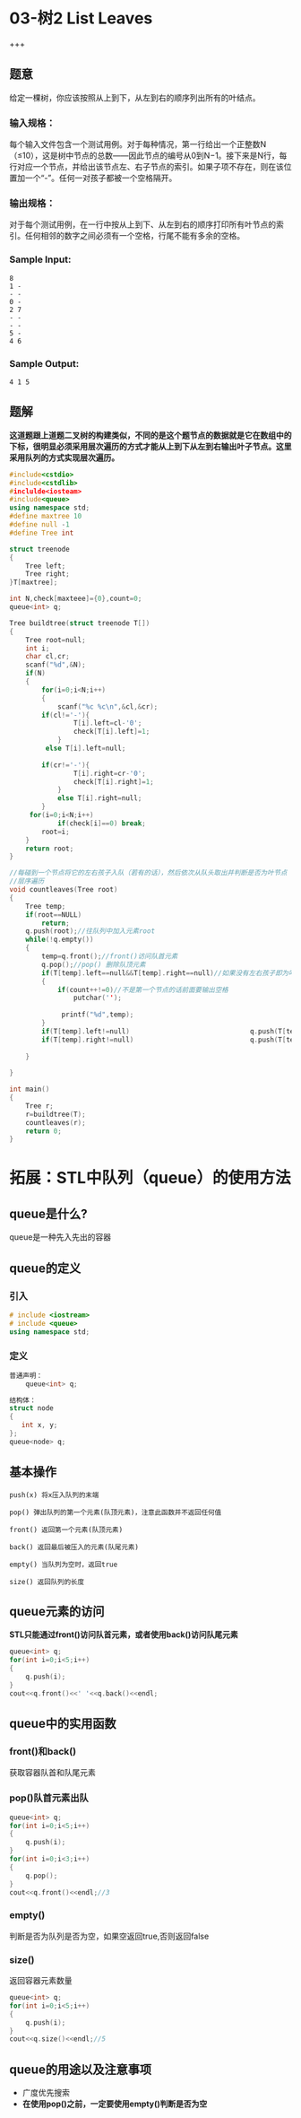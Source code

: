 # 03-树2     List Leaves

+++

## 题意

给定一棵树，你应该按照从上到下，从左到右的顺序列出所有的叶结点。

### 输入规格：

每个输入文件包含一个测试用例。对于每种情况，第一行给出一个正整数N（≤10），这是树中节点的总数——因此节点的编号从0到N−1。接下来是N行，每行对应一个节点，并给出该节点左、右子节点的索引。如果子项不存在，则在该位置加一个“-”。任何一对孩子都被一个空格隔开。

### 输出规格：

对于每个测试用例，在一行中按从上到下、从左到右的顺序打印所有叶节点的索引。任何相邻的数字之间必须有一个空格，行尾不能有多余的空格。

### Sample Input:

```in
8
1 -
- -
0 -
2 7
- -
- -
5 -
4 6
```

### Sample Output:

```out
4 1 5
```



## 题解

**这道题跟上道题二叉树的构建类似，不同的是这个题节点的数据就是它在数组中的下标，很明显必须采用层次遍历的方式才能从上到下从左到右输出叶子节点。这里采用队列的方式实现层次遍历。**

~~~c++
#include<cstdio>
#include<cstdlib>
#inclulde<iosteam>
#include<queue>
using namespace std;
#define maxtree 10
#define null -1
#define Tree int 

struct treenode
{
    Tree left;
    Tree right;
}T[maxtree];

int N,check[maxteee]={0},count=0;
queue<int> q;

Tree buildtree(struct treenode T[])
{
    Tree root=null;
    int i;
    char cl,cr;
    scanf("%d",&N);
    if(N)
    {
        for(i=0;i<N;i++)
        {
            scanf("%c %c\n",&cl,&cr);
        if(cl!='-'){
                T[i].left=cl-'0';
                check[T[i].left]=1;
            }
         else T[i].left=null;
        
        if(cr!='-'){
                T[i].right=cr-'0';
                check[T[i].right]=1;
            }
            else T[i].right=null;
   		}    
     for(i=0;i<N;i++)
            if(check[i]==0) break;
        root=i;
    }
    return root;
}

//每碰到一个节点将它的左右孩子入队（若有的话），然后依次从队头取出并判断是否为叶节点
//层序遍历
void countleaves(Tree root)
{
    Tree temp;
    if(root==NULL)
        return;
    q.push(root);//往队列中加入元素root
    while(!q.empty())
    {
        temp=q.front();//front()访问队首元素
        q.pop();//pop() 删除队顶元素
        if(T[temp].left==null&&T[temp].right==null)//如果没有左右孩子即为叶节点，则输出
        {
            if(count++!=0)//不是第一个节点的话前面要输出空格
                putchar('');
            
             printf("%d",temp);
        }
        if(T[temp].left!=null)     		 					q.push(T[temp].left);
        if(T[temp].right!=null)     						q.push(T[temp].right); 
       
    }
    
}

int main()
{
    Tree r;
    r=buildtree(T);
    countleaves(r);
    return 0;
}
~~~



# 			 拓展：STL中队列（queue）的使用方法  

## queue是什么?

queue是一种先入先出的容器



## queue的定义

### 引入

```cpp
# include <iostream>
# include <queue>
using namespace std;
```

### 定义

```cpp
普通声明：
    queue<int> q;

结构体：
struct node
{    
   int x, y;
};
queue<node> q;
```



## 基本操作

~~~
push(x) 将x压入队列的末端

pop() 弹出队列的第一个元素(队顶元素)，注意此函数并不返回任何值

front() 返回第一个元素(队顶元素)

back() 返回最后被压入的元素(队尾元素)

empty() 当队列为空时，返回true

size() 返回队列的长度
~~~



## queue元素的访问

**STL只能通过front()访问队首元素，或者使用back()访问队尾元素**

```cpp
queue<int> q;
for(int i=0;i<5;i++)
{
    q.push(i);
}
cout<<q.front()<<' '<<q.back()<<endl;
```



## queue中的实用函数

### front()和back()

获取容器队首和队尾元素

### pop()队首元素出队

```cpp
queue<int> q;
for(int i=0;i<5;i++)
{
    q.push(i);
}
for(int i=0;i<3;i++)
{
    q.pop();
}
cout<<q.front()<<endl;//3
```

### empty()

判断是否为队列是否为空，如果空返回true,否则返回false

### size()

返回容器元素数量

```cpp
queue<int> q;
for(int i=0;i<5;i++)
{
    q.push(i);
}
cout<<q.size()<<endl;//5
```



## queue的用途以及注意事项

- 广度优先搜索
- **在使用pop()之前，一定要使用empty()判断是否为空**